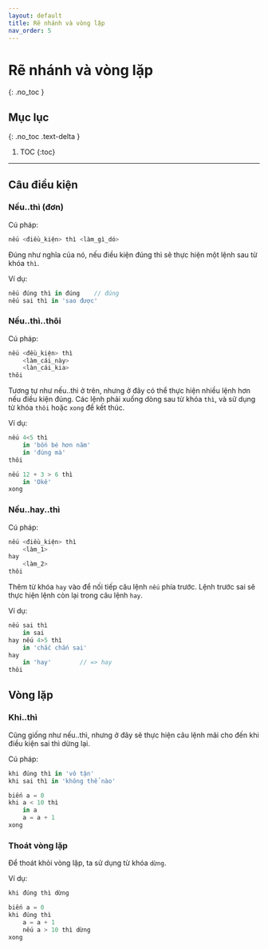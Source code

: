 ```yaml
---
layout: default
title: Rẽ nhánh và vòng lặp
nav_order: 5
---
```


# Rẽ nhánh và vòng lặp
{: .no_toc }

## Mục lục
{: .no_toc .text-delta }

1. TOC
{:toc}

---
## Câu điều kiện

### Nếu..thì (đơn)

Cú pháp:
```js
nếu <điều_kiện> thì <làm_gì_dó>
```

Đúng như nghĩa của nó, nếu điều kiện đúng thì sẽ thực hiện một lệnh sau từ khóa `thì`.

Ví dụ:
```js
nếu đúng thì in đúng 	// đúng
nếu sai thì in 'sao được'
```

### Nếu..thì..thôi

Cú pháp:
```js
nếu <đều_kiện> thì
    <làm_cái_này>
    <làn_cái_kia>
thôi
```

Tương tự như nếu..thì ở trên, nhưng ở đây có thể thực hiện nhiều lệnh hơn nếu điều kiện đúng.
Các lệnh phải xuống dòng sau từ khóa `thì`, và sử dụng từ khóa `thôi` hoặc `xong` để kết thúc.

Ví dụ:
```js
nếu 4<5 thì
    in 'bốn bé hơn năm'
    in 'đúng mà'
thôi

nếu 12 + 3 > 6 thì
    in 'Okê'
xong
```

### Nếu..hay..thì

Cú pháp:
```js
nếu <điều_kiện> thì
    <làm_1>
hay
    <làm_2>
thôi
```

Thêm từ khóa `hay` vào để nối tiếp câu lệnh `nếu` phía trước. Lệnh trước sai sẽ thực hiện lệnh còn lại trong câu lệnh `hay`.

Ví dụ:
```js
nếu sai thì
    in sai
hay nếu 4>5 thì
    in 'chắc chắn sai'
hay 
    in 'hay'		// => hay
thôi
```

## Vòng lặp

### Khi..thì

Cũng giống như nếu..thì, nhưng ở đây sẽ thực hiện câu lệnh mãi cho đến khi điều kiện sai thì dừng lại.

Cú pháp:
```js
khi đúng thì in 'vô tận'
khi sai thì in 'không thể nào'

biến a = 0
khi a < 10 thì
    in a
    a = a + 1
xong
```

### Thoát vòng lặp

Để thoát khỏi vòng lặp, ta sử dụng từ khóa `dừng`.

Ví dụ:
```js
khi đúng thì dừng

biến a = 0
khi đúng thì
    a = a + 1
    nếu a > 10 thì dừng
xong
```
